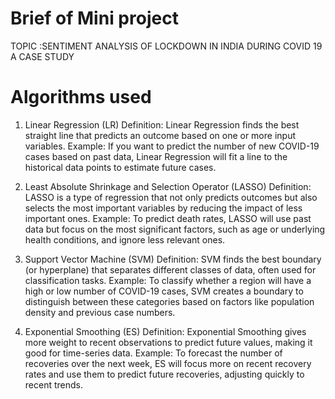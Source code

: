 
# Brief of Mini project

TOPIC :SENTIMENT ANALYSIS OF LOCKDOWN IN INDIA DURING COVID 19 A CASE STUDY


# Algorithms used

1. Linear Regression (LR)
Definition: Linear Regression finds the best straight line that predicts an outcome based on one or more input variables.
Example: If you want to predict the number of new COVID-19 cases based on past data, Linear Regression will fit a line to the historical data points to estimate future cases.

2. Least Absolute Shrinkage and Selection Operator (LASSO)
Definition: LASSO is a type of regression that not only predicts outcomes but also selects the most important variables by reducing the impact of less important ones.
Example: To predict death rates, LASSO will use past data but focus on the most significant factors, such as age or underlying health conditions, and ignore less relevant ones.

 3. Support Vector Machine (SVM)
Definition: SVM finds the best boundary (or hyperplane) that separates different classes of data, often used for classification tasks.
Example: To classify whether a region will have a high or low number of COVID-19 cases, SVM creates a boundary to distinguish between these categories based on factors like population density and previous case numbers.

 4. Exponential Smoothing (ES)
Definition: Exponential Smoothing gives more weight to recent observations to predict future values, making it good for time-series data.
Example: To forecast the number of recoveries over the next week, ES will focus more on recent recovery rates and use them to predict future recoveries, adjusting quickly to recent trends.



